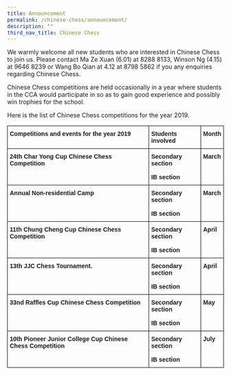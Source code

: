 ```yaml
---
title: Announcement
permalink: /chinese-chess/announcement/
description: ""
third_nav_title: Chinese Chess
---
```

We warmly welcome all new students who are interested in Chinese Chess to join us. Please contact Ma Ze Xuan (6.01) at 8288 8133, Winson Ng (4.15) at 9646 8239 or Wang Bo Qian at 4.12 at 8798 5862 if you any enquiries regarding Chinese Chess.

Chinese Chess competitions are held occasionally in a year where students in the CCA would participate in so as to gain good experience and possibly win trophies for the school.

Here is the list of Chinese Chess competitions for the year 2019.

<style type="text/css">
.tg  {border-collapse:collapse;border-spacing:0;}
.tg td{border-color:black;border-style:solid;border-width:1px;font-family:Arial, sans-serif;font-size:14px;
  overflow:hidden;padding:10px 5px;word-break:normal;}
.tg th{border-color:black;border-style:solid;border-width:1px;font-family:Arial, sans-serif;font-size:14px;
  font-weight:normal;overflow:hidden;padding:10px 5px;word-break:normal;}
.tg .tg-1wig{font-weight:bold;text-align:left;vertical-align:top}
</style>
<table class="tg">
<thead>
  <tr>
    <th class="tg-1wig"><span style="font-weight:bolder">Competitions and events for the year 2019</span></th>
    <th class="tg-1wig"><span style="font-weight:bolder">Students involved</span></th>
    <th class="tg-1wig"><span style="font-weight:bolder">Month</span></th>
  </tr>
</thead>
<tbody>
  <tr>
    <td class="tg-1wig"><span style="font-weight:bolder">24</span>th <span style="font-weight:bolder">Char Yong Cup Chinese Chess Competition</span></td>
    <td class="tg-1wig"><span style="font-weight:bolder">Secondary section</span><br><br><span style="font-weight:bolder">IB section</span></td>
    <td class="tg-1wig"><span style="font-weight:bolder">March</span></td>
  </tr>
  <tr>
    <td class="tg-1wig"><span style="font-weight:bolder">Annual Non-residential Camp</span></td>
    <td class="tg-1wig"><span style="font-weight:bolder">Secondary section</span><br><br><span style="font-weight:bolder">IB section</span></td>
    <td class="tg-1wig"><span style="font-weight:bolder">March</span></td>
  </tr>
  <tr>
    <td class="tg-1wig"><span style="font-weight:bolder">11</span>th <span style="font-weight:bolder">Chung Cheng Cup Chinese Chess Competition</span></td>
    <td class="tg-1wig"><span style="font-weight:bolder">Secondary section</span><br><br><span style="font-weight:bolder">IB section</span></td>
    <td class="tg-1wig"><span style="font-weight:bolder">April</span></td>
  </tr>
  <tr>
    <td class="tg-1wig"><span style="font-weight:bolder">13</span>th <span style="font-weight:bolder">JJC Chess Tournament.</span><br><br><span style="font-weight:bolder"> </span></td>
    <td class="tg-1wig"><span style="font-weight:bolder">Secondary section</span><br><br><span style="font-weight:bolder">IB section</span></td>
    <td class="tg-1wig"><span style="font-weight:bolder">April</span></td>
  </tr>
  <tr>
    <td class="tg-1wig"><span style="font-weight:bolder">33</span>nd <span style="font-weight:bolder">Raffles Cup Chinese Chess Competition</span></td>
    <td class="tg-1wig"><span style="font-weight:bolder">Secondary section</span><br><br><span style="font-weight:bolder">IB section</span></td>
    <td class="tg-1wig"><span style="font-weight:bolder">May</span></td>
  </tr>
  <tr>
    <td class="tg-1wig"><span style="font-weight:bolder">10</span>th <span style="font-weight:bolder">Pioneer Junior College Cup Chinese Chess Competition</span></td>
    <td class="tg-1wig"><span style="font-weight:bolder">Secondary section</span><br><br><span style="font-weight:bolder">IB section</span></td>
    <td class="tg-1wig"><span style="font-weight:bolder">July</span></td>
  </tr>
</tbody>
</table>

